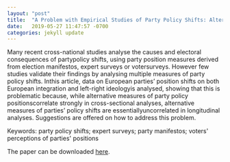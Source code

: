 ```yaml
---
layout: "post"
title:  "A Problem with Empirical Studies of Party Policy Shifts: Alternative Measures of Party Shifts Are Uncorrelated"
date:   2019-05-27 11:47:57 -0700
categories: jekyll update
---
```


Many recent cross-national studies analyse the causes and electoral consequences of partypolicy shifts, using party position measures derived from election manifestos, expert surveys or votersurveys. However few studies validate their findings by analysing multiple measures of party policy shifts. Inthis article, data on European parties’ position shifts on both European integration and left-right ideologyis analysed, showing that this is problematic because, while alternative measures of party policy positionscorrelate strongly in cross-sectional analyses, alternative measures of parties’ policy shifts are essentiallyuncorrelated in longitudinal analyses. Suggestions are offered on how to address this problem.

Keywords: party policy shifts; expert surveys; party manifestos; voters' perceptions of parties' positions

The paper can be downloaded [here](https://onlinelibrary.wiley.com/doi/full/10.1111/1475-6765.12324 "ejpr paper").
